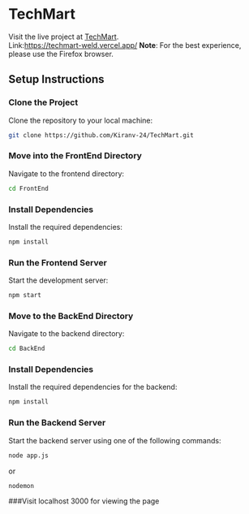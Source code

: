 # TechMart


Visit the live project at [TechMart](https://techmart-weld.vercel.app/).  
Link:https://techmart-weld.vercel.app/
**Note**: For the best experience, please use the Firefox browser.

## Setup Instructions

### Clone the Project
Clone the repository to your local machine:
```bash
git clone https://github.com/Kiranv-24/TechMart.git
```

### Move into the FrontEnd Directory
Navigate to the frontend directory:
```bash
cd FrontEnd
```

### Install Dependencies
Install the required dependencies:
```bash
npm install
```

### Run the Frontend Server
Start the development server:
```bash
npm start
```

### Move to the BackEnd Directory
Navigate to the backend directory:
```bash
cd BackEnd
```

### Install Dependencies
Install the required dependencies for the backend:
```bash
npm install
```

### Run the Backend Server
Start the backend server using one of the following commands:
```bash
node app.js
```
or
```bash
nodemon
```

###Visit localhost 3000 for viewing the page
